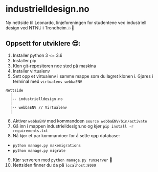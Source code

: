 # industrielldesign.no
Ny nettside til Leonardo, linjeforeningen for studentene ved industriell design ved NTNU i Trondheim.:boom::blue_heart:

## Oppsett for utviklere :sunglasses::

1. Installer python 3 <= 3.6
2. Installer pip
3. Klon git-repositoren noe sted på maskina
4. Installer virtualenv
5. Sett opp et virtualenv i samme mappe som du lagret klonen i. Gjøres i terminal med `virtualenv webbaENV`
```
Nettside
  |
  |-- industrielldesign.no
  |
  |-- webbaENV // Virtualenv
  |
```
6. Aktiver `webbaENV` med kommandoen `source webbaENV/bin/activate`
7. Gå inn i mappen industrielldesign.no og kjør `pip install -r requirements.txt`
8. Nå kjør et par kommandoer for å sette opp database:
  - `python manage.py makemigrations`
  - `python manage.py migrate`
9. Kjør serveren med `python manage.py runserver` :muscle:
10. Nettsiden finner du da på `localhost:8000`
